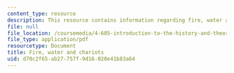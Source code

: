 ```yaml
---
content_type: resource
description: This resource contains information regarding fire, water and chariots.
file: null
file_location: /coursemedia/4-605-introduction-to-the-history-and-theory-of-architecture-spring-2012/d70c2f65ab27757f9d16020e41b83a64_MIT4_605S12_lec10.pdf
file_type: application/pdf
resourcetype: Document
title: Fire, water and chariots
uid: d70c2f65-ab27-757f-9d16-020e41b83a64
---
```

